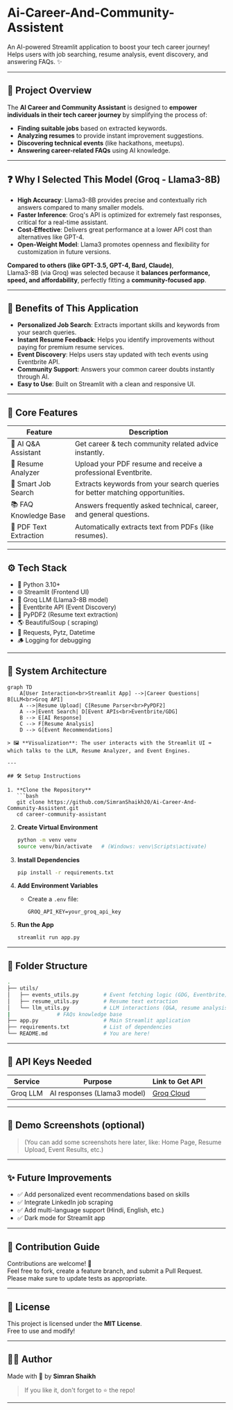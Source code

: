 # Ai-Career-And-Community-Assistent


An AI-powered Streamlit application to boost your tech career journey!  
Helps users with job searching, resume analysis, event discovery, and answering FAQs. ✨

---
## 📌 Project Overview

The **AI Career and Community Assistant** is designed to **empower individuals in their tech career journey** by simplifying the process of:

- **Finding suitable jobs** based on extracted keywords.
- **Analyzing resumes** to provide instant improvement suggestions.
- **Discovering technical events** (like hackathons, meetups).
- **Answering career-related FAQs** using AI knowledge.

---

## ❓ Why I Selected This Model (Groq - Llama3-8B)

- **High Accuracy**: Llama3-8B provides precise and contextually rich answers compared to many smaller models.
- **Faster Inference**: Groq's API is optimized for extremely fast responses, critical for a real-time assistant.
- **Cost-Effective**: Delivers great performance at a lower API cost than alternatives like GPT-4.
- **Open-Weight Model**: Llama3 promotes openness and flexibility for customization in future versions.

**Compared to others (like GPT-3.5, GPT-4, Bard, Claude)**,  
Llama3-8B (via Groq) was selected because it **balances performance, speed, and affordability**, perfectly fitting a **community-focused app**.

---

## 🎯 Benefits of This Application

- **Personalized Job Search**: Extracts important skills and keywords from your search queries.
- **Instant Resume Feedback**: Helps you identify improvements without paying for premium resume services.
- **Event Discovery**: Helps users stay updated with tech events using Eventbrite API.
- **Community Support**: Answers your common career doubts instantly through AI.
- **Easy to Use**: Built on Streamlit with a clean and responsive UI.

---
## 🧠 Core Features

| Feature                  | Description                                                                 |
|---------------------------|-----------------------------------------------------------------------------|
| 🤖 AI Q&A Assistant        | Get career & tech community related advice instantly.                       |
| 📄 Resume Analyzer         | Upload your PDF resume and receive a professional Eventbrite.                             |
| 🔎 Smart Job Search        | Extracts keywords from your search queries for better matching opportunities. |
| 📚 FAQ Knowledge Base      | Answers frequently asked technical, career, and general questions.           |
| 🧹 PDF Text Extraction     | Automatically extracts text from PDFs (like resumes).                       |

---

## ⚙️ Tech Stack

- 🐍 Python 3.10+
- 🌐 Streamlit (Frontend UI)
- 🧠 Groq LLM (Llama3-8B model)
- 🎫 Eventbrite API (Event Discovery)
- 📄 PyPDF2 (Resume text extraction)
- 🌎 BeautifulSoup ( scraping)
- 🧹 Requests, Pytz, Datetime
- 🪵 Logging for debugging

---

## 🔧 System Architecture

```mermaid
graph TD
    A[User Interaction<br>Streamlit App] -->|Career Questions| B[LLM<br>Groq API]
    A -->|Resume Upload| C[Resume Parser<br>PyPDF2]
    A -->|Event Search| D[Event APIs<br>Eventbrite/GDG]
    B --> E[AI Response]
    C --> F[Resume Analysis]
    D --> G[Event Recommendations]

> 🖼️ **Visualization**: The user interacts with the Streamlit UI ➡️ which talks to the LLM, Resume Analyzer, and Event Engines.

---

## 🛠️ Setup Instructions

1. **Clone the Repository**
   ```bash
   git clone https://github.com/SimranShaikh20/Ai-Career-And-Community-Assistent.git
   cd career-community-assistant
   ```

2. **Create Virtual Environment**
   ```bash
   python -m venv venv
   source venv/bin/activate   # (Windows: venv\Scripts\activate)
   ```

3. **Install Dependencies**
   ```bash
   pip install -r requirements.txt
   ```

4. **Add Environment Variables**
   - Create a `.env` file:
     ```
     GROQ_API_KEY=your_groq_api_key
     
     ```

5. **Run the App**
   ```bash
   streamlit run app.py
   ```

---

## 📂 Folder Structure

```bash
.
├── utils/
│   ├── events_utils.py        # Event fetching logic (GDG, Eventbrite)
│   ├── resume_utils.py        # Resume text extraction
│   └── llm_utils.py           # LLM interactions (Q&A, resume analysis)
|               # FAQs knowledge base
├── app.py                     # Main Streamlit application
├── requirements.txt           # List of dependencies
└── README.md                  # You are here!
```

---

## 🔑 API Keys Needed

| Service      | Purpose                           | Link to Get API |
|--------------|------------------------------------|-----------------|
| Groq LLM     | AI responses (Llama3 model)        | [Groq Cloud](https://console.groq.com/) |
---

## 📸 Demo Screenshots (optional)

> (You can add some screenshots here later, like: Home Page, Resume Upload, Event Results, etc.)

---

## ✨ Future Improvements

- ✅ Add personalized event recommendations based on skills
- ✅ Integrate LinkedIn job scraping
- ✅ Add multi-language support (Hindi, English, etc.)
- ✅ Dark mode for Streamlit app

---

## 🤝 Contribution Guide

Contributions are welcome! 🎉  
Feel free to fork, create a feature branch, and submit a Pull Request.  
Please make sure to update tests as appropriate.

---

## 📜 License

This project is licensed under the **MIT License**.  
Free to use and modify!

---

## 👨‍💻 Author

Made with 💖 by **Simran Shaikh**

> If you like it, don't forget to ⭐ the repo!

---
